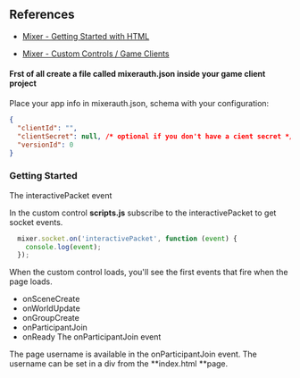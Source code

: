 ## References
- [Mixer - Getting Started with HTML](https://dev.mixer.com/guides/mixplay/customcontrols/gettingstartedwithhtml "Mixer - Getting Started with HTML")

- [Mixer - Custom Controls / Game Clients](https://dev.mixer.com/guides/mixplay/customcontrols/gameclients "Mixer - Custom Controls / Game Clients")

#### Frst of all create a file called mixerauth.json inside your game client project

Place your app info in mixerauth.json, schema with your configuration:

```json
{
  "clientId": "",
  "clientSecret": null, /* optional if you don't have a cient secret */
  "versionId": 0
}
```

### Getting Started
The interactivePacket event

In the custom control **scripts.js** subscribe to the interactivePacket to get socket events.

```javascript
  mixer.socket.on('interactivePacket', function (event) {
    console.log(event);
  });
```
  
When the custom control loads, you'll see the first events that fire when the page loads.

- onSceneCreate
- onWorldUpdate
- onGroupCreate
- onParticipantJoin
- onReady
The onParticipantJoin event

The page username is available in the onParticipantJoin event. The username can be set in a div from the **index.html **page.
